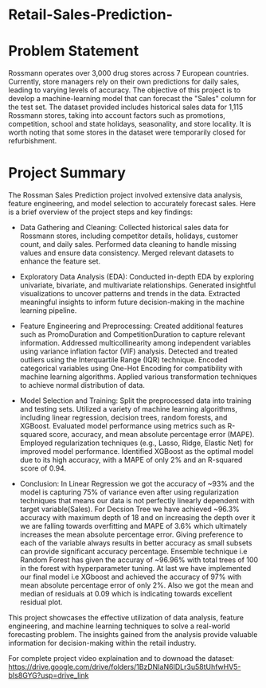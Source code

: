 # Retail-Sales-Prediction-

# Problem Statement
Rossmann operates over 3,000 drug stores across 7 European countries. Currently, store managers rely on their own predictions for daily sales, leading to varying levels of accuracy. The objective of this project is to develop a machine-learning model that can forecast the "Sales" column for the test set. The dataset provided includes historical sales data for 1,115 Rossmann stores, taking into account factors such as promotions, competition, school and state holidays, seasonality, and store locality. It is worth noting that some stores in the dataset were temporarily closed for refurbishment.

# Project Summary
The Rossman Sales Prediction project involved extensive data analysis, feature engineering, and model selection to accurately forecast sales. Here is a brief overview of the project steps and key findings:

- Data Gathering and Cleaning:
Collected historical sales data for Rossmann stores, including competitor details, holidays, customer count, and daily sales.
Performed data cleaning to handle missing values and ensure data consistency.
Merged relevant datasets to enhance the feature set.

- Exploratory Data Analysis (EDA):
Conducted in-depth EDA by exploring univariate, bivariate, and multivariate relationships.
Generated insightful visualizations to uncover patterns and trends in the data.
Extracted meaningful insights to inform future decision-making in the machine learning pipeline.

- Feature Engineering and Preprocessing:
Created additional features such as PromoDuration and CompetitionDuration to capture relevant information.
Addressed multicollinearity among independent variables using variance inflation factor (VIF) analysis.
Detected and treated outliers using the Interquartile Range (IQR) technique.
Encoded categorical variables using One-Hot Encoding for compatibility with machine learning algorithms.
Applied various transformation techniques to achieve normal distribution of data.

- Model Selection and Training:
Split the preprocessed data into training and testing sets.
Utilized a variety of machine learning algorithms, including linear regression, decision trees, random forests, and XGBoost.
Evaluated model performance using metrics such as R-squared score, accuracy, and mean absolute percentage error (MAPE).
Employed regularization techniques (e.g., Lasso, Ridge, Elastic Net) for improved model performance.
Identified XGBoost as the optimal model due to its high accuracy, with a MAPE of only 2% and an R-squared score of 0.94.

- Conclusion:
In Linear Regression we got the accuracy of ~93% and the model is capturing 75% of variance even after using regularization techniques that means our data is not perfectly linearly dependent with target variable(Sales).
For Decsion Tree we have achieved ~96.3% accuracy with maximum depth of 18 and on increasing the depth over it we are falling towards overfitting and MAPE of 3.6% which ultimately increases the mean absolute percentage error.
Giving preference to each of the variable always results in better accuracy as small subsets can provide significant accuracy percentage. Ensemble technique i.e Random Forest has given the accuray of ~96.96% with total trees of 100 in the forest with hyperparameter tuning.
At last we have implemented our final model i.e XGboost and achieved the accuracy of 97% with mean absolute percentage error of only 2%. Also we got the mean and median of residuals at 0.09 which is indicating towards excellent residual plot.

This project showcases the effective utilization of data analysis, feature engineering, and machine learning techniques to solve a real-world forecasting problem. The insights gained from the analysis provide valuable information for decision-making within the retail industry.

For complete project video explaination and to downoad the dataset: https://drive.google.com/drive/folders/1BzDNIaN6IDLr3u58tUhfwHV5-bIs8GYG?usp=drive_link
